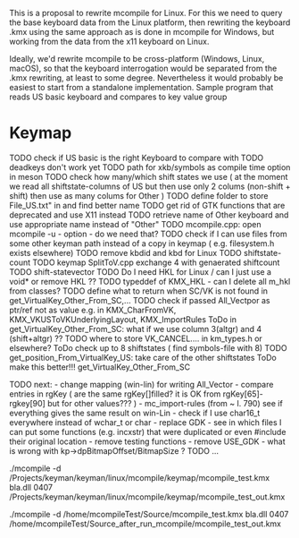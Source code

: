 
This is a proposal to rewrite  mcompile for Linux.  For this we need to  query the base keyboard data from the Linux platform, then rewriting the keyboard .kmx using the same approach as is done in mcompile for Windows, but working from the data from the x11 keyboard on Linux.

Ideally, we'd rewrite mcompile to be cross-platform (Windows, Linux, macOS), so that the keyboard interrogation would be separated from the .kmx rewriting, at least to some degree. Nevertheless it would probably be easiest to start from a standalone implementation. 
Sample program that reads US basic keyboard and compares to key value group

# Keymap

TODO check if US basic is the right Keyboard to compare with
TODO deadkeys don't work yet
TODO path for xkb/symbols as compile time option in meson
TODO check how many/which shift states we use ( at the moment we read all shiftstate-columns of US but then use only 2 colums (non-shift + shift) then use as many colums for Other )
TODO define folder to store File_US.txt" in and find better name
TODO get rid of GTK functions that are deprecated and use X11 instead
TODO retrieve name of Other keyboard and use appropriate name instead of "Other"
TODO mcompile.cpp: open mcompile -u - option - do we need that?
TODO check if I can use files from some other keyman path instead of a copy in keymap ( e.g. filesystem.h exists elsewhere)
TODO remove kbdid and kbd for Linux
TODO shiftstate-count
TODO keymap SplitToV.cpp exchange 4 with genaerated shiftcount
TODO shift-statevector
TODO Do I need HKL for Linux / can I just use a void* or remove HKL ??
TODO typeddef of KMX_HKL - can I delete all m_hkl from classes?
TODO define what to return when SC/VK is not found in    get_VirtualKey_Other_From_SC,...
TODO check if passed All_Vectpor as ptr/ref not as value e.g. in KMX_CharFromVK, KMX_VKUSToVKUnderlyingLayout, KMX_ImportRules
ToDo in get_VirtualKey_Other_From_SC:  what if we use  column 3(altgr) and 4 (shift+altgr) ??
TODO where to store VK_CANCEL.... in km_types.h or elsewhere?
ToDo check up to 8 shiftstates ( find symbols-file with 8)
TODO get_position_From_VirtualKey_US: take care of the other shiftstates
ToDo make this better!!! get_VirtualKey_Other_From_SC

TODO next:
    - change mapping (win-lin) for writing All_Vector
    - compare entries in rgKey ( are the same rgKey[]filled? it is OK from rgKey[65]-rgkey[90] but for other values??? )
    - mc_import-rules (from ~ l. 790) see if everything gives the same result on win-Lin
    - check if I use char16_t everywhere instead of wchar_t or char
    - replace GDK
    - see in which files I can put some functions (e.g. incxstr) that were duplicated or even #include their original location
    - remove testing functions
    - remove USE_GDK
    - what is wrong with kp->dpBitmapOffset/BitmapSize ?
TODO ...


./mcompile -d /Projects/keyman/keyman/linux/mcompile/keymap/mcompile_test.kmx bla.dll 0407 /Projects/keyman/keyman/linux/mcompile/keymap/mcompile_test_out.kmx

./mcompile -d     /home/mcompileTest/Source/mcompile_test.kmx bla.dll 0407 /home/mcompileTest/Source_after_run_mcompile/mcompile_test_out.kmx
